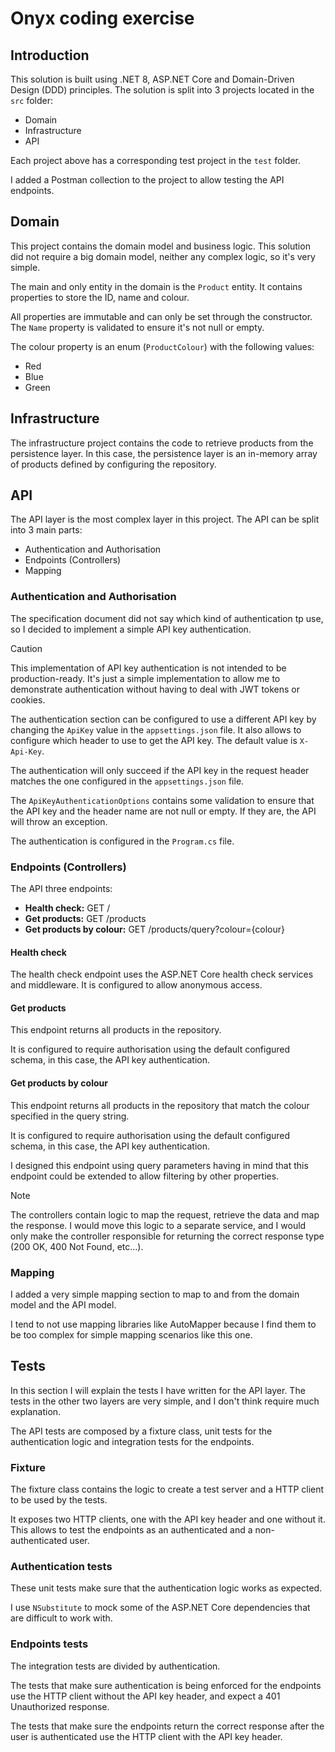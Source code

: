 # Onyx coding exercise

## Introduction
This solution is built using .NET 8, ASP.NET Core and Domain-Driven Design (DDD) principles. The solution is split into 3 projects located in the `src` folder:
- Domain
- Infrastructure
- API

Each project above has a corresponding test project in the `test` folder.

I added a Postman collection to the project to allow testing the API endpoints.

## Domain
This project contains the domain model and business logic. This solution did not require a big domain model, neither any complex logic, so it's very simple.

The main and only entity in the domain is the `Product` entity. It contains properties to store the ID, name and colour.

All properties are immutable and can only be set through the constructor. The `Name` property is validated to ensure it's not null or empty.

The colour property is an enum (`ProductColour`) with the following values:
- Red
- Blue
- Green

## Infrastructure
The infrastructure project contains the code to retrieve products from the persistence layer.
In this case, the persistence layer is an in-memory array of products defined by configuring the repository.

## API
The API layer is the most complex layer in this project. The API can be split into 3 main parts:
- Authentication and Authorisation
- Endpoints (Controllers)
- Mapping

### Authentication and Authorisation
The specification document did not say which kind of authentication tp use, so I decided to implement a simple API key authentication.

> [!CAUTION]
> This implementation of API key authentication is not intended to be production-ready.
> It's just a simple implementation to allow me to demonstrate authentication without having to deal with JWT tokens or cookies.

The authentication section can be configured to use a different API key by changing the `ApiKey` value in the `appsettings.json` file.
It also allows to configure which header to use to get the API key. The default value is `X-Api-Key`.

The authentication will only succeed if the API key in the request header matches the one configured in the `appsettings.json` file.

The `ApiKeyAuthenticationOptions` contains some validation to ensure that the API key and the header name are not null or empty.
If they are, the API will throw an exception.

The authentication is configured in the `Program.cs` file.

### Endpoints (Controllers)
The API three endpoints:
- **Health check:** GET /
- **Get products:** GET /products
- **Get products by colour:** GET /products/query?colour={colour}

#### Health check
The health check endpoint uses the ASP.NET Core health check services and middleware.
It is configured to allow anonymous access.

#### Get products
This endpoint returns all products in the repository.

It is configured to require authorisation using the default configured schema, in this case, the API key authentication.

#### Get products by colour
This endpoint returns all products in the repository that match the colour specified in the query string.

It is configured to require authorisation using the default configured schema, in this case, the API key authentication.

I designed this endpoint using query parameters having in mind that this endpoint could be extended to allow filtering by other properties.

> [!NOTE]
> The controllers contain logic to map the request, retrieve the data and map the response.
> I would move this logic to a separate service, and I would only make the controller responsible for returning the correct response type (200 OK, 400 Not Found, etc...).

### Mapping
I added a very simple mapping section to map to and from the domain model and the API model.

I tend to not use mapping libraries like AutoMapper because I find them to be too complex for simple mapping scenarios like this one.

## Tests
In this section I will explain the tests I have written for the API layer. The tests in the other two layers are very simple, and I don't think require much explanation.

The API tests are composed by a fixture class, unit tests for the authentication logic and integration tests for the endpoints.

### Fixture
The fixture class contains the logic to create a test server and a HTTP client to be used by the tests.

It exposes two HTTP clients, one with the API key header and one without it.
This allows to test the endpoints as an authenticated and a non-authenticated user.

### Authentication tests
These unit tests make sure that the authentication logic works as expected.

I use `NSubstitute` to mock some of the ASP.NET Core dependencies that are difficult to work with.

### Endpoints tests
The integration tests are divided by authentication.

The tests that make sure authentication is being enforced for the endpoints use the HTTP client without the API key header, and expect a 401 Unauthorized response.

The tests that make sure the endpoints return the correct response after the user is authenticated use the HTTP client with the API key header.
